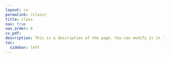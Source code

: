 ```yaml
---
layout: cv
permalink: /class/
title: class
nav: true
nav_order: 6
cv_pdf:
description: This is a description of the page. You can modify it in '_pages/cv.md'. You can also change or remove the top pdf download button.
toc:
  sidebar: left
---
```


